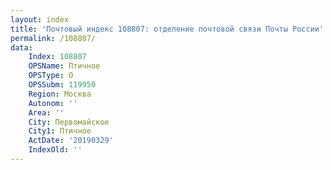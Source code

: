 ```yaml
---
layout: index
title: 'Почтовый индекс 108807: отделение почтовой связи Почты России'
permalink: /108807/
data:
    Index: 108807
    OPSName: Птичное
    OPSType: О
    OPSSubm: 119950
    Region: Москва
    Autonom: ''
    Area: ''
    City: Первомайское
    City1: Птичное
    ActDate: '20190329'
    IndexOld: ''
---
```

